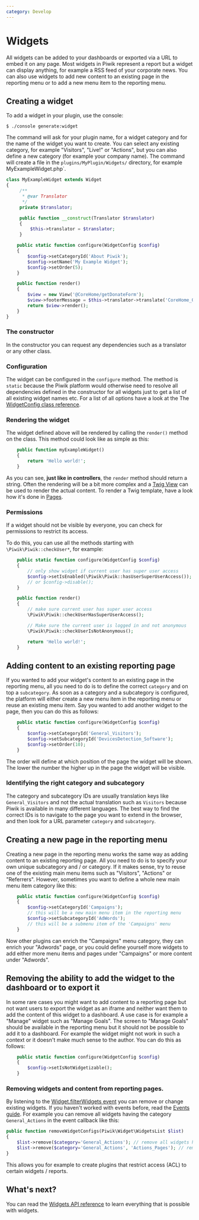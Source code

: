 ```yaml
---
category: Develop
---
```

# Widgets

All widgets can be added to your dashboards or exported via a URL to embed it on any page. Most widgets in Piwik
represent a report but a widget can display anything, for example a RSS feed of your corporate news. You can also use
widgets to add new content to an existing page in the reporting menu or to add a new menu item to the reporting menu.

## Creating a widget

To add a widget in your plugin, use the console:

```
$ ./console generate:widget
```

The command will ask for your plugin name, for a widget category and for the name of the widget you want to create.
You can select any existing category, for example "Visitors", "Live!" or "Actions", but you can also define a new category
(for example your company name). The command will create a file in the `plugins/MyPlugin/Widgets/` directory,
for example MyExampleWidget.php`.

```php
class MyExampleWidget extends Widget
{
     /**
      * @var Translator
      */
     private $translator;

     public function __construct(Translator $translator)
     {
         $this->translator = $translator;
     }

    public static function configure(WidgetConfig $config)
    {
        $config->setCategoryId('About Piwik');
        $config->setName('My Example Widget');
        $config->setOrder(5);
    }

    public function render()
    {
        $view = new View('@CoreHome/getDonateForm');
        $view->footerMessage = $this->translator->translate('CoreHome_OnlyForSuperUserAccess');
        return $view->render();
    }
}
```

### The constructor

In the constructor you can request any dependencies such as a translator or any other class.

### Configuration

The widget can be configured in the `configure` method. The method is `static` because the Piwik platform would otherwise
need to resolve all dependencies defined in the constructor for all widgets just to get a list of all existing widget
names etc. For a list of all options have a look at the The [WidgetConfig class reference](/api-reference/Piwik/Widget/WidgetConfig).

### Rendering the widget

The widget defined above will be rendered by calling the `render()` method on the class. This method could look like as simple as this:

```php
    public function myExampleWidget()
    {
        return 'Hello world!';
    }
```

As you can see, **just like in controllers**, the `render` method should return a string.
Often the rendering will be a bit more complex and a [Twig View](https://twig.sensiolabs.org) can be used to render the actual content.
To render a Twig template, have a look how it's done in [Pages](/guides/pages).

### Permissions

If a widget should not be visible by everyone, you can check for permissions to restrict its access.

To do this, you can use all the methods starting with `\Piwik\Piwik::checkUser*`, for example:

```php
    public static function configure(WidgetConfig $config)
    {
        // only show widget if current user has super user access
        $config->setIsEnabled(\Piwik\Piwik::hasUserSuperUserAccess());
        // or $config->disable();
    }

    public function render()
    {
        // make sure current user has super user access
        \Piwik\Piwik::checkUserHasSuperUserAccess();

        // Make sure the current user is logged in and not anonymous
        \Piwik\Piwik::checkUserIsNotAnonymous();

        return 'Hello world!';
    }
```

## Adding content to an existing reporting page

If you wanted to add your widget's content to an existing page in the reporting menu, all you need to do is to define
 the correct `category` and on top a `subcategory`. As soon as a category and a subcategory is configured, the platform
 will either create a new menu item in the reporting menu or reuse an existing menu item. Say you wanted to add another
 widget to the page, then you can do this as follows:

```php
    public static function configure(WidgetConfig $config)
    {
        $config->setCategoryId('General_Visitors');
        $config->setSubcategoryId('DevicesDetection_Software');
        $config->setOrder(10);
    }
```

The order will define at which position of the page the widget will be shown. The lower the number the higher up in the
page the widget will be visible.

### Identifying the right category and subcategory

The category and subcategory IDs are usually translation keys like `General_Visitors` and not the actual translation
such as `Visitors` because Piwik is available in many different languages. The best way to find the correct IDs is to
 navigate to the page you want to extend in the browser, and then look for a URL parameter `category` and `subcategory`.


## Creating a new page in the reporting menu

Creating a new page in the reporting menu works the same way as adding content to an existing reporting page. All you
need to do is to specify your own unique subcategory and / or category. If it makes sense, try to reuse one of the
existing main menu items such as "Visitors", "Actions" or "Referrers". However, sometimes you want to define a whole
new main menu item category like this:


```php
    public static function configure(WidgetConfig $config)
    {
        $config->setCategoryId('Campaigns');
        // this will be a new main menu item in the reporting menu
        $config->setSubcategoryId('AdWords');
        // this will be a submenu item of the 'Campaigns' menu
    }
```

Now other plugins can enrich the "Campaigns" menu category, they can enrich your "Adwords" page, or you could define
yourself more widgets to add either more menu items and pages under "Campaigns" or more content under "Adwords".

## Removing the ability to add the widget to the dashboard or to export it

In some rare cases you might want to add content to a reporting page but not want users to export the widget as an iframe
and neither want them to add the content of this widget to a dashboard. A use case is for example a "Manage" widget such
as "Manage Goals". The screen to "Manage Goals" should be available in the reporting menu but it should not be
 possible to add it to a dashboard. For example the widget might not work in such a context or it doesn't make much sense
  to the author. You can do this as follows:

```php
    public static function configure(WidgetConfig $config)
    {
        $config->setIsNotWidgetizable();
    }
```

### Removing widgets and content from reporting pages.

By listening to the [Widget.filterWidgets event](/api-reference/events#widgetfilterwidgets) you can remove or change
existing widgets. If you haven't worked with events before, read the [Events guide](/guides/events). For example
you can remove all widgets having the category `General_Actions` in the event callback like this:

```php
public function removeWidgetConfigs(Piwik\Widget\WidgetsList $list)
{
    $list->remove($category='General_Actions'); // remove all widgets having this category
    $list->remove($category='General_Actions', 'Actions_Pages'); // remove all widgets having this category and widget name
}
```

This allows you for example to create plugins that restrict access (ACL) to certain widgets / reports.

## What's next?

You can read the [Widgets API reference](/api-reference/Piwik/Plugin/Widgets) to learn everything that is possible with widgets.
